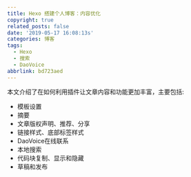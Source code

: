 ```yaml
---
title: Hexo 搭建个人博客：内容优化
copyright: true
related_posts: false
date: '2019-05-17 16:08:13s'
categories: 博客
tags:
  - Hexo
  - 搜索
  - DaoVoice
abbrlink: bd723aed
---
```


本文介绍了在如何利用插件让文章内容和功能更加丰富，主要包括:

+ 模板设置
+ 摘要
+ 文章版权声明、推荐、分享
+ 链接样式、底部标签样式
+ DaoVoice在线联系
  <!--more-->
+ 本地搜索
+ 代码块复制、显示和隐藏
+ 草稿和发布
